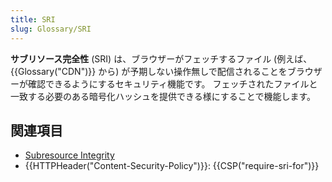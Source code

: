 ```yaml
---
title: SRI
slug: Glossary/SRI
---
```


**サブリソース完全性** (SRI) は、ブラウザーがフェッチするファイル (例えば、 {{Glossary("CDN")}} から) が予期しない操作無しで配信されることをブラウザーが確認できるようにするセキュリティ機能です。 フェッチされたファイルと一致する必要のある暗号化ハッシュを提供できる様にすることで機能します。

## 関連項目

- [Subresource Integrity](/ja/docs/Web/Security/Subresource_Integrity)
- {{HTTPHeader("Content-Security-Policy")}}: {{CSP("require-sri-for")}}
